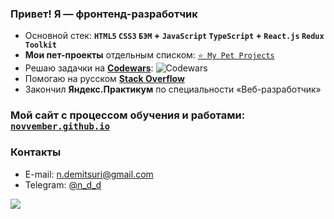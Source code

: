 ### Привет! Я — фронтенд-разработчик

- Основной стек: **`HTML5` `CSS3` `БЭМ` + `JavaScript` `TypeScript` + `React.js` `Redux Toolkit`**  
- **Мои пет-проекты** отдельным списком: [`⭐ My Pet Projects`](https://github.com/stars/novvember/lists/my-pet-projects)  
- Решаю задачки на [**Codewars**](https://www.codewars.com/users/novvember): ![Codewars](https://www.codewars.com/users/novvember/badges/micro?theme=light)  
- Помогаю на русском [**Stack Overflow**](https://ru.stackoverflow.com/users/352251/novvember)  
- Закончил **Яндекс.Практикум** по специальности «Веб-разработчик»

### Мой сайт с процессом обучения и работами: [`novvember.github.io`](https://novvember.github.io)

### Контакты
- E-mail: [n.demitsuri@gmail.com](mailto:n.demitsuri+github@gmail.com)
- Telegram: [@n_d_d](https://t.me/n_d_d)

![](https://komarev.com/ghpvc/?username=novvember&style=flat-square&color=lightgrey&label=Profile+views+since+01/2023)
